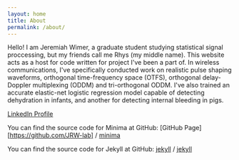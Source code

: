 ```yaml
---
layout: home
title: About
permalink: /about/
---
```


Hello! I am Jeremiah Wimer, a graduate student studying statistical signal proccessing, but my friends call me Rhys (my middle name). This website acts as a host for code written for project I've been a part of. In wireless communications, I've specifically conducted work on realistic pulse shaping waveforms, orthogonal time-frequency space (OTFS), orthogonal delay-Doppler multiplexing (ODDM) and tri-orthogonal ODDM. I've also trained an accurate elastic-net logistic regression model capable of detecting dehydration in infants, and another for detecting internal bleeding in pigs. 

[LinkedIn Profile](https://www.linkedin.com/in/rhys2/)

You can find the source code for Minima at GitHub:
[GitHub Page][https://github.com/JRW-lab] /
[minima](https://github.com/jekyll/minima)

You can find the source code for Jekyll at GitHub:
[jekyll][jekyll-organization] /
[jekyll](https://github.com/jekyll/jekyll)


[jekyll-organization]: https://github.com/jekyll
